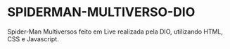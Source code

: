 # SPIDERMAN-MULTIVERSO-DIO

Spider-Man Multiversos feito em Live realizada pela DIO, utilizando HTML, CSS e Javascript.
